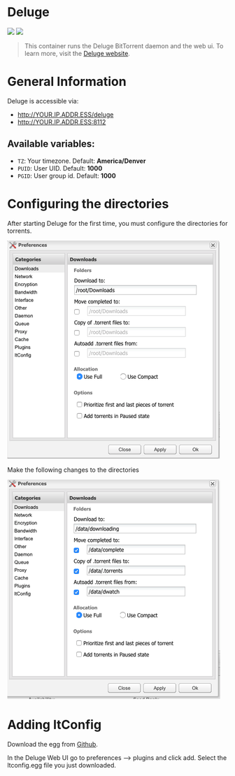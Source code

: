 # Deluge

[![](https://images.microbadger.com/badges/image/swerpbox/deluge.svg)](https://microbadger.com/images/swerpbox/deluge "SwerpBox Deluge") [![](https://images.microbadger.com/badges/version/swerpbox/deluge.svg)](https://microbadger.com/images/swerpbox/deluge "SwerpBox Deluge")

> This container runs the Deluge BitTorrent daemon and the web ui. To learn more, visit the [Deluge website](http://deluge-torrent.org).

General Information
=============

Deluge is accessible via:  
- http://YOUR.IP.ADDR.ESS/deluge  
- http://YOUR.IP.ADDR.ESS:8112  


Available variables:
--------

- `TZ`: Your timezone. Default: **America/Denver**
- `PUID`: User UID. Default: **1000**
- `PGID`: User group id. Default: **1000**


Configuring the directories
============

After starting Deluge for the first time, you must configure the directories for torrents.

![Before](assets/deluge-dirs-before.png)  

Make the following changes to the directories

![Before](assets/deluge-dirs-after.png)  


Adding ltConfig
=======

Download the egg from [Github](https://github.com/ratanakvlun/deluge-ltconfig/releases/download/v0.2.5.0/ltConfig-0.2.5.0-py2.7.egg).

In the Deluge Web UI go to preferences --> plugins and click add. Select the ltconfig.egg file you just downloaded.
